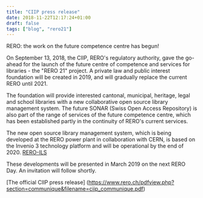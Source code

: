```yaml
---
title: "CIIP press release"
date: 2018-11-22T12:17:24+01:00
draft: false
tags: ["blog", "rero21"]
---
```

RERO: the work on the future competence centre has begun!

On September 13, 2018, the CIIP, RERO's regulatory authority, gave the go-ahead for the launch of the future centre of competence and services for libraries - the "RERO 21" project. A private law and public interest foundation will be created in 2019, and will gradually replace the current RERO until 2021.

The foundation will provide interested cantonal, municipal, heritage, legal and school libraries with a new collaborative open source library management system. The future SONAR (Swiss Open Access Repository) is also part of the range of services of the future competence centre, which has been established partly in the continuity of RERO's current services.

The new open source library management system, which is being developed at the RERO power plant in collaboration with CERN, is based on the Invenio 3 technology platform and will be operational by the end of 2020. [RERO-ILS](https://ils.test.rero.ch)  

These developments will be presented in March 2019 on the next RERO Day. An invitation will follow shortly.

[The official CIIP press release] (https://www.rero.ch/pdfview.php?section=communique&filename=ciip_communique.pdf)
